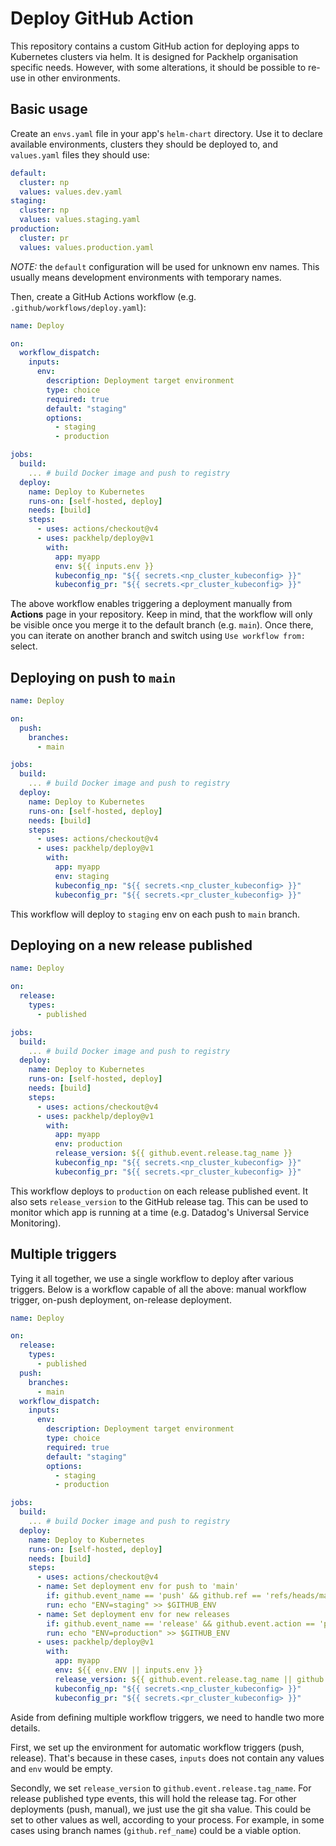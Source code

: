 # Deploy GitHub Action



This repository contains a custom GitHub action for deploying apps to Kubernetes clusters via helm. It is designed for Packhelp organisation specific needs. However, with some alterations, it should be possible to re-use in other environments.

## Basic usage

Create an `envs.yaml` file in your app's `helm-chart` directory. Use it to declare available environments, clusters they should be deployed to, and `values.yaml` files they should use:

```yaml
default:
  cluster: np
  values: values.dev.yaml
staging:
  cluster: np
  values: values.staging.yaml
production:
  cluster: pr
  values: values.production.yaml
```

*NOTE:* the `default` configuration will be used for unknown env names. This usually means development environments with temporary names.

Then, create a GitHub Actions workflow (e.g. `.github/workflows/deploy.yaml`):

```yaml
name: Deploy

on:
  workflow_dispatch:
    inputs:
      env:
        description: Deployment target environment
        type: choice
        required: true
        default: "staging"
        options:
          - staging
          - production

jobs:
  build:
    ... # build Docker image and push to registry
  deploy:
    name: Deploy to Kubernetes
    runs-on: [self-hosted, deploy]
    needs: [build]
    steps:
      - uses: actions/checkout@v4
      - uses: packhelp/deploy@v1
        with:
          app: myapp
          env: ${{ inputs.env }}
          kubeconfig_np: "${{ secrets.<np_cluster_kubeconfig> }}"
          kubeconfig_pr: "${{ secrets.<pr_cluster_kubeconfig> }}"

```

The above workflow enables triggering a deployment manually from **Actions** page in your repository. Keep in mind, that the workflow will only be visible once you merge it to the default branch (e.g. `main`). Once there, you can iterate on another branch and switch using `Use workflow from:` select.

## Deploying on push to `main`

```yaml
name: Deploy

on:
  push:
    branches:
      - main

jobs:
  build:
    ... # build Docker image and push to registry
  deploy:
    name: Deploy to Kubernetes
    runs-on: [self-hosted, deploy]
    needs: [build]
    steps:
      - uses: actions/checkout@v4
      - uses: packhelp/deploy@v1
        with:
          app: myapp
          env: staging
          kubeconfig_np: "${{ secrets.<np_cluster_kubeconfig> }}"
          kubeconfig_pr: "${{ secrets.<pr_cluster_kubeconfig> }}"
```

This workflow will deploy to `staging` env on each push to `main` branch.

## Deploying on a new release published

```yaml
name: Deploy

on:
  release:
    types:
      - published

jobs:
  build:
    ... # build Docker image and push to registry
  deploy:
    name: Deploy to Kubernetes
    runs-on: [self-hosted, deploy]
    needs: [build]
    steps:
      - uses: actions/checkout@v4
      - uses: packhelp/deploy@v1
        with:
          app: myapp
          env: production
          release_version: ${{ github.event.release.tag_name }}
          kubeconfig_np: "${{ secrets.<np_cluster_kubeconfig> }}"
          kubeconfig_pr: "${{ secrets.<pr_cluster_kubeconfig> }}"
```

This workflow deploys to `production` on each release published event. It also sets `release_version` to the GitHub release tag. This can be used to monitor which app is running at a time (e.g. Datadog's Universal Service Monitoring).

## Multiple triggers

Tying it all together, we use a single workflow to deploy after various triggers. Below is a workflow capable of all the above: manual workflow trigger, on-push deployment, on-release deployment.

```yaml
name: Deploy

on:
  release:
    types:
      - published
  push:
    branches:
      - main
  workflow_dispatch:
    inputs:
      env:
        description: Deployment target environment
        type: choice
        required: true
        default: "staging"
        options:
          - staging
          - production

jobs:
  build:
    ... # build Docker image and push to registry
  deploy:
    name: Deploy to Kubernetes
    runs-on: [self-hosted, deploy]
    needs: [build]
    steps:
      - uses: actions/checkout@v4
      - name: Set deployment env for push to 'main'
        if: github.event_name == 'push' && github.ref == 'refs/heads/main'
        run: echo "ENV=staging" >> $GITHUB_ENV
      - name: Set deployment env for new releases
        if: github.event_name == 'release' && github.event.action == 'published'
        run: echo "ENV=production" >> $GITHUB_ENV
      - uses: packhelp/deploy@v1
        with:
          app: myapp
          env: ${{ env.ENV || inputs.env }}
          release_version: ${{ github.event.release.tag_name || github.sha }}
          kubeconfig_np: "${{ secrets.<np_cluster_kubeconfig> }}"
          kubeconfig_pr: "${{ secrets.<pr_cluster_kubeconfig> }}"


```

Aside from defining multiple workflow triggers, we need to handle two more details.

First, we set up the environment for automatic workflow triggers (push, release). That's because in these cases, `inputs` does not contain any values and `env` would be empty.

Secondly, we set `release_version` to `github.event.release.tag_name`. For release published type events, this will hold the release tag. For other deployments (push, manual), we just use the git sha value. This could be set to other values as well, according to your process. For example, in some cases using branch names (`github.ref_name`) could be a viable option.
